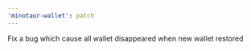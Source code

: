 ```yaml
---
'minotaur-wallet': patch
---
```


Fix a bug which cause all wallet disappeared when new wallet restored
